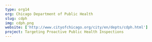 ```yaml
---
type: org14
org: Chicago Department of Public Health
slug: cdph
img: cdph.png
website: ['http://www.cityofchicago.org/city/en/depts/cdph.html']
project: Targeting Proactive Public Health Inspections
---
```


